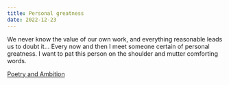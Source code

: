 ```yaml
---
title: Personal greatness
date: 2022-12-23
---
```


We never know the value of our own work, and everything reasonable leads us to doubt it... Every now and then I meet someone certain of personal greatness. I want to pat this person on the shoulder and mutter comforting words.

[Poetry and Ambition](https://www.poeticous.com/donald-hall/poetry-and-ambition)
